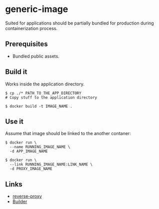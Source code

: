 # generic-image

Suited for applications should be partially bundled for production during containerization process.

## Prerequisites
- Bundled public assets.

## Build it
Works inside the application directory.
```
$ cp ./* PATH_TO_THE_APP_DIRECTORY
# Copy stuff to the application directory

$ docker build -t IMAGE_NAME .
```

## Use it
Assume that image should be linked to the another contaner:
```
$ docker run \
  --name RUNNING_IMAGE_NAME \
  -d APP_IMAGE_NAME

$ docker run \
  --link RUNNING_IMAGE_NAME:LINK_NAME \
  -d PROXY_IMAGE_NAME
```

## Links
- [reverse-proxy](../reverse-proxy)
- [Builder](https://docs.docker.com/engine/reference/builder/#usage)

